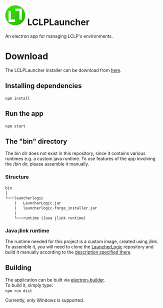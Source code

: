 # ![Logo](https://github.com/LCLPYT/LCLPLauncher/blob/master/resources/img/logo.png "LCLPLauncher") LCLPLauncher
An electron app for managing LCLP's environments.

# Download
The LCLPLauncher installer can be download from [here](https://lclpnet.work/lclplauncher/dl).

## Installing dependencies
`npm install`

## Run the app
`npm start`

## The "bin" directory
The bin dir does not exist in this repository, since it contains various runtimes e.g. a custom java runtime.
To use features of the app involving the /bin dir, please assemble it manually.

### Structure
```
bin
│
└───launcherlogic
    |   LauncherLogic.jar
    |   launcherlogic-forge_installer.jar
    |
    └───runtime (Java jlink runtime)
```
### Java jlink runtime
The runtime needed for this project is a custom image, created using jlink.
To assemble it, you will need to clone the [LauncherLogic](https://github.com/LCLPYT/LauncherLogic) repository and build it manually according to the [description specified there](https://github.com/LCLPYT/LauncherLogic/blob/master/LauncherLogic/README.md#java-jlink-runtime).

## Building
The application can be built via [electron-builder](https://www.electron.build).<br>
To build it, simply type:
<br>
```npm run dist```
<br>

Currently, only Windows is supported.
